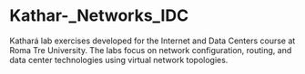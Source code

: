 # Kathar-_Networks_IDC
Kathará lab exercises developed for the Internet and Data Centers course at Roma Tre University. The labs focus on network configuration, routing, and data center technologies using virtual network topologies.

